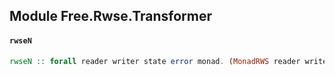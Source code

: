 ## Module Free.Rwse.Transformer

#### `rwseN`

``` purescript
rwseN :: forall reader writer state error monad. (MonadRWS reader writer state monad, MonadError error monad) => NaturalTransformation (RwseF reader writer state error) monad
```



